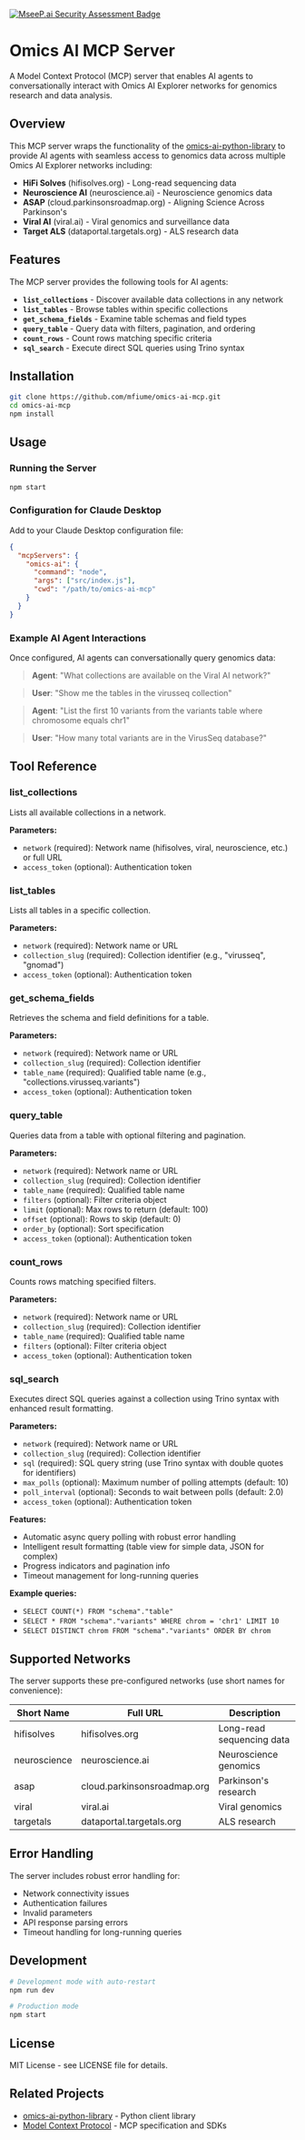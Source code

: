 [![MseeP.ai Security Assessment Badge](https://mseep.net/pr/mfiume-omics-ai-mcp-badge.png)](https://mseep.ai/app/mfiume-omics-ai-mcp)

# Omics AI MCP Server

A Model Context Protocol (MCP) server that enables AI agents to conversationally interact with Omics AI Explorer networks for genomics research and data analysis.

## Overview

This MCP server wraps the functionality of the [omics-ai-python-library](https://github.com/mfiume/omics-ai-python-library) to provide AI agents with seamless access to genomics data across multiple Omics AI Explorer networks including:

- **HiFi Solves** (hifisolves.org) - Long-read sequencing data
- **Neuroscience AI** (neuroscience.ai) - Neuroscience genomics data  
- **ASAP** (cloud.parkinsonsroadmap.org) - Aligning Science Across Parkinson's
- **Viral AI** (viral.ai) - Viral genomics and surveillance data
- **Target ALS** (dataportal.targetals.org) - ALS research data

## Features

The MCP server provides the following tools for AI agents:

- **`list_collections`** - Discover available data collections in any network
- **`list_tables`** - Browse tables within specific collections  
- **`get_schema_fields`** - Examine table schemas and field types
- **`query_table`** - Query data with filters, pagination, and ordering
- **`count_rows`** - Count rows matching specific criteria
- **`sql_search`** - Execute direct SQL queries using Trino syntax

## Installation

```bash
git clone https://github.com/mfiume/omics-ai-mcp.git
cd omics-ai-mcp
npm install
```

## Usage

### Running the Server

```bash
npm start
```

### Configuration for Claude Desktop

Add to your Claude Desktop configuration file:

```json
{
  "mcpServers": {
    "omics-ai": {
      "command": "node",
      "args": ["src/index.js"],
      "cwd": "/path/to/omics-ai-mcp"
    }
  }
}
```

### Example AI Agent Interactions

Once configured, AI agents can conversationally query genomics data:

> **Agent**: "What collections are available on the Viral AI network?"

> **User**: "Show me the tables in the virusseq collection"

> **Agent**: "List the first 10 variants from the variants table where chromosome equals chr1"

> **User**: "How many total variants are in the VirusSeq database?"

## Tool Reference

### list_collections

Lists all available collections in a network.

**Parameters:**
- `network` (required): Network name (hifisolves, viral, neuroscience, etc.) or full URL
- `access_token` (optional): Authentication token

### list_tables  

Lists all tables in a specific collection.

**Parameters:**
- `network` (required): Network name or URL
- `collection_slug` (required): Collection identifier (e.g., "virusseq", "gnomad")
- `access_token` (optional): Authentication token

### get_schema_fields

Retrieves the schema and field definitions for a table.

**Parameters:**
- `network` (required): Network name or URL
- `collection_slug` (required): Collection identifier  
- `table_name` (required): Qualified table name (e.g., "collections.virusseq.variants")
- `access_token` (optional): Authentication token

### query_table

Queries data from a table with optional filtering and pagination.

**Parameters:**
- `network` (required): Network name or URL
- `collection_slug` (required): Collection identifier
- `table_name` (required): Qualified table name
- `filters` (optional): Filter criteria object
- `limit` (optional): Max rows to return (default: 100)
- `offset` (optional): Rows to skip (default: 0)  
- `order_by` (optional): Sort specification
- `access_token` (optional): Authentication token

### count_rows

Counts rows matching specified filters.

**Parameters:**
- `network` (required): Network name or URL  
- `collection_slug` (required): Collection identifier
- `table_name` (required): Qualified table name
- `filters` (optional): Filter criteria object
- `access_token` (optional): Authentication token

### sql_search

Executes direct SQL queries against a collection using Trino syntax with enhanced result formatting.

**Parameters:**
- `network` (required): Network name or URL
- `collection_slug` (required): Collection identifier  
- `sql` (required): SQL query string (use Trino syntax with double quotes for identifiers)
- `max_polls` (optional): Maximum number of polling attempts (default: 10)
- `poll_interval` (optional): Seconds to wait between polls (default: 2.0)
- `access_token` (optional): Authentication token

**Features:**
- Automatic async query polling with robust error handling
- Intelligent result formatting (table view for simple data, JSON for complex)
- Progress indicators and pagination info
- Timeout management for long-running queries

**Example queries:**
- `SELECT COUNT(*) FROM "schema"."table"`
- `SELECT * FROM "schema"."variants" WHERE chrom = 'chr1' LIMIT 10`
- `SELECT DISTINCT chrom FROM "schema"."variants" ORDER BY chrom`

## Supported Networks

The server supports these pre-configured networks (use short names for convenience):

| Short Name | Full URL | Description |
|------------|----------|-------------|
| hifisolves | hifisolves.org | Long-read sequencing data |
| neuroscience | neuroscience.ai | Neuroscience genomics |
| asap | cloud.parkinsonsroadmap.org | Parkinson's research |
| viral | viral.ai | Viral genomics |
| targetals | dataportal.targetals.org | ALS research |

## Error Handling

The server includes robust error handling for:
- Network connectivity issues
- Authentication failures  
- Invalid parameters
- API response parsing errors
- Timeout handling for long-running queries

## Development

```bash
# Development mode with auto-restart
npm run dev

# Production mode
npm start
```

## License

MIT License - see LICENSE file for details.

## Related Projects

- [omics-ai-python-library](https://github.com/mfiume/omics-ai-python-library) - Python client library
- [Model Context Protocol](https://github.com/modelcontextprotocol) - MCP specification and SDKs